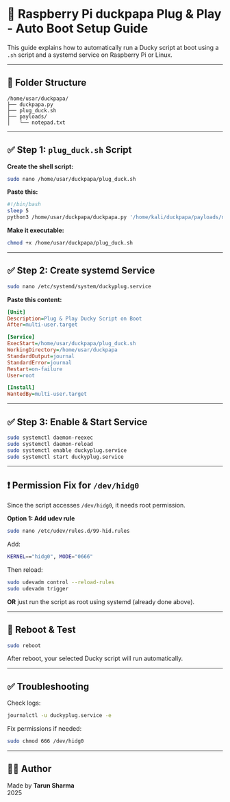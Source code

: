 # 🐥 Raspberry Pi duckpapa Plug & Play - Auto Boot Setup Guide

This guide explains how to automatically run a Ducky script at boot using a `.sh` script and a systemd service on Raspberry Pi or Linux.

---

## 📁 Folder Structure

```
/home/usar/duckpapa/
├── duckpapa.py
├── plug_duck.sh
├── payloads/
│   └── notepad.txt
```

---

## ✅ Step 1: `plug_duck.sh` Script

**Create the shell script:**

```bash
sudo nano /home/usar/duckpapa/plug_duck.sh
```

**Paste this:**

```bash
#!/bin/bash
sleep 5
python3 /home/usar/duckpapa/duckpapa.py '/home/kali/duckpapa/payloads/notepad.txt'
```

**Make it executable:**

```bash
chmod +x /home/usar/duckpapa/plug_duck.sh
```

---

## ✅ Step 2: Create systemd Service

```bash
sudo nano /etc/systemd/system/duckyplug.service
```

**Paste this content:**

```ini
[Unit]
Description=Plug & Play Ducky Script on Boot
After=multi-user.target

[Service]
ExecStart=/home/usar/duckpapa/plug_duck.sh
WorkingDirectory=/home/usar/duckpapa
StandardOutput=journal
StandardError=journal
Restart=on-failure
User=root

[Install]
WantedBy=multi-user.target
```

---

## ✅ Step 3: Enable & Start Service

```bash
sudo systemctl daemon-reexec
sudo systemctl daemon-reload
sudo systemctl enable duckyplug.service
sudo systemctl start duckyplug.service
```

---

## ❗ Permission Fix for `/dev/hidg0`

Since the script accesses `/dev/hidg0`, it needs root permission.

**Option 1: Add udev rule**

```bash
sudo nano /etc/udev/rules.d/99-hid.rules
```

Add:

```bash
KERNEL=="hidg0", MODE="0666"
```

Then reload:

```bash
sudo udevadm control --reload-rules
sudo udevadm trigger
```

**OR** just run the script as root using systemd (already done above).

---

## 🔄 Reboot & Test

```bash
sudo reboot
```

After reboot, your selected Ducky script will run automatically.

---

## ✅ Troubleshooting

Check logs:

```bash
journalctl -u duckyplug.service -e
```

Fix permissions if needed:

```bash
sudo chmod 666 /dev/hidg0
```

---

## 👨‍💻 Author

Made by **Tarun Sharma**  
2025
